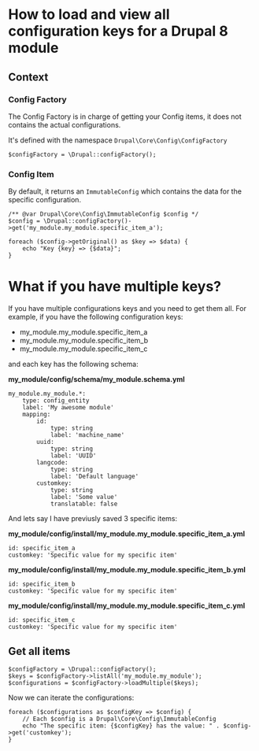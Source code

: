# How to load and view all configuration keys for a Drupal 8 module

## Context

### Config Factory

The Config Factory is in charge of getting your Config items, it does not contains the actual configurations.

It's defined with the namespace ```Drupal\Core\Config\ConfigFactory```

```
$configFactory = \Drupal::configFactory();
```

### Config Item

By default, it returns an ```ImmutableConfig``` which contains the data for the specific configuration.

```
/** @var Drupal\Core\Config\ImmutableConfig $config */
$config = \Drupal::configFactory()->get('my_module.my_module.specific_item_a');

foreach ($config->getOriginal() as $key => $data) {
    echo "Key {key} => {$data}";
}
```

# What if you have multiple keys?

If you have multiple configurations keys and you need to get them all. For example, if you have the following configuration keys:
* my_module.my_module.specific_item_a
* my_module.my_module.specific_item_b
* my_module.my_module.specific_item_c

and each key has the following schema:

**my_module/config/schema/my_module.schema.yml**

```
my_module.my_module.*:
    type: config_entity
    label: 'My awesome module'
    mapping:
        id:
            type: string
            label: 'machine_name'
        uuid:
            type: string
            label: 'UUID'
        langcode:
            type: string
            label: 'Default language'
        customkey:
            type: string
            label: 'Some value'
            translatable: false
```

And lets say I have previusly saved 3 specific items:

**my_module/config/install/my_module.my_module.specific_item_a.yml**
```
id: specific_item_a
customkey: 'Specific value for my specific item'
```

**my_module/config/install/my_module.my_module.specific_item_b.yml**
```
id: specific_item_b
customkey: 'Specific value for my specific item'
```

**my_module/config/install/my_module.my_module.specific_item_c.yml**
```
id: specific_item_c
customkey: 'Specific value for my specific item'
```



## Get all items

```
$configFactory = \Drupal::configFactory();
$keys = $configFactory->listAll('my_module.my_module');
$configurations = $configFactory->loadMultiple($keys);
```

Now we can iterate the configurations:
```
foreach ($configurations as $configKey => $config) {
    // Each $config is a Drupal\Core\Config\ImmutableConfig
    echo "The specific item: {$configKey} has the value: " . $config->get('customkey');
}

```
